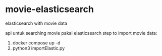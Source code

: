 # movie-elasticsearch
elasticsearch with movie data

api untuk searching movie pakai elasticsearch
step to import movie data:
1. docker compose up -d
2. python3 importElastic.py
   
